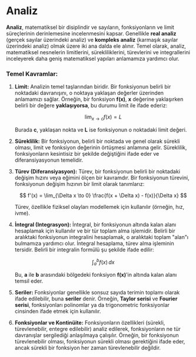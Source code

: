 # Analiz

**Analiz**, matematiksel bir disiplindir ve sayıların, fonksiyonların ve limit süreçlerinin derinlemesine incelenmesini kapsar. Genellikle **real analiz** (gerçek sayılar üzerindeki analiz) ve **kompleks analiz** (karmaşık sayılar üzerindeki analiz) olmak üzere iki ana dalda ele alınır. Temel olarak, analiz, matematiksel nesnelerin limitlerini, sürekliliklerini, türevlerini ve integrallerini inceleyerek daha geniş matematiksel yapıları anlamamıza yardımcı olur.

### Temel Kavramlar:

1. **Limit:** Analizin temel taşlarından biridir. Bir fonksiyonun belirli bir noktadaki davranışını, o noktaya yaklaşan değerler üzerinden anlamamızı sağlar. Örneğin, bir fonksiyon **f(x)**, **x** değerine yaklaşırken belirli bir değere **yaklaşıyorsa**, bu durumu limit ile ifade ederiz:

   $$
   \lim_{x \to c} f(x) = L
   $$

   Burada **c**, yaklaşan nokta ve **L** ise fonksiyonun o noktadaki limit değeri.

2. **Süreklilik:** Bir fonksiyonun, belirli bir noktada ve genel olarak sürekli olması, limit ve fonksiyon değerinin örtüşmesi anlamına gelir. Süreklilik, fonksiyonların kesintisiz bir şekilde değiştiğini ifade eder ve diferansiyasyonun temelidir.

3. **Türev (Diferansiyasyon):** Türev, bir fonksiyonun belirli bir noktadaki değişim hızını veya eğimini ölçen bir kavramdır. Bir fonksiyonun türevini, fonksiyonun değişim hızının bir limit olarak tanımlarız:

   $$
   f'(x) = \lim_{\Delta x \to 0} \frac{f(x + \Delta x) - f(x)}{\Delta x}
   $$

   Türev, özellikle fiziksel olayları modellemek için kullanılır (örneğin, hız, ivme).

4. **İntegral (Integrasyon):** İntegral, bir fonksiyonun altında kalan alanı hesaplamak için kullanılır ve bir tür toplam alma işlemidir. Belirli bir aralıktaki fonksiyonun integralini hesaplamak, o aralıktaki toplam "alan"ı bulmamıza yardımcı olur. İntegral hesaplama, türev alma işleminin tersidir. Belirli bir integralin formülü şu şekilde ifade edilir:

   $$
   \int_a^b f(x) \, dx
   $$

   Bu, **a** ile **b** arasındaki bölgedeki fonksiyon **f(x)**'in altında kalan alanı temsil eder.

5. **Seriler:** Fonksiyonlar genellikle sonsuz sayıda terimin toplamı olarak ifade edilebilir, buna **seriler** denir. Örneğin, **Taylor serisi** ve **Fourier serisi**, fonksiyonları polinomlar ya da trigonometric fonksiyonlar cinsinden ifade etmek için kullanılır.

6. **Fonksiyonlar ve Kontinüite:** Fonksiyonların özellikleri (sürekli, türevlenebilir, entegre edilebilir) analiz edilerek, fonksiyonların ne tür davranışlar sergilediği anlaşılmaya çalışılır. Örneğin, bir fonksiyonun türevlenebilir olması, fonksiyonun sürekli olması gerektiğini ifade eder, ancak sürekli bir fonksiyon her zaman türevlenebilir değildir.